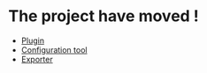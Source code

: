 # The project have moved !
- [Plugin](https://github.com/C2Electron/c2-plugin)
- [Configuration tool](https://github.com/C2Electron/configuration-tool)
- [Exporter](https://github.com/C2Electron/template)


